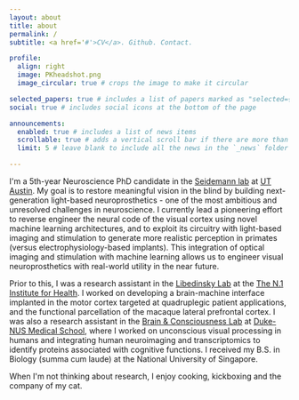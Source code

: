 ```yaml
---
layout: about
title: about
permalink: /
subtitle: <a href='#'>CV</a>. Github. Contact.

profile:
  align: right
  image: PKheadshot.png
  image_circular: true # crops the image to make it circular

selected_papers: true # includes a list of papers marked as "selected={true}"
social: true # includes social icons at the bottom of the page

announcements:
  enabled: true # includes a list of news items
  scrollable: true # adds a vertical scroll bar if there are more than 3 news items
  limit: 5 # leave blank to include all the news in the `_news` folder

---
```


I'm a 5th-year Neuroscience PhD candidate in the [Seidemann lab](https://seidemannlab.site/) at [UT Austin](https://inp.neuroscience.utexas.edu/). My goal is to restore meaningful vision in the blind by building next-generation light-based neuroprosthetics - one of the most ambitious and unresolved challenges in neuroscience. I currently lead a pioneering effort to reverse engineer the neural code of the visual cortex using novel machine learning architectures, and to exploit its circuitry with light-based imaging and stimulation to generate more realistic perception in primates (versus electrophysiology-based implants). This integration of optical imaging and stimulation with machine learning allows us to engineer visual neuroprosthetics with real-world utility in the near future.

Prior to this, I was a research assistant in the [Libedinsky Lab](http://libedinskylab.com/) at the [The N.1 Institute for Health](https://n1labs.org/). I worked on developing a brain-machine interface implanted in the motor cortex targeted at quadruplegic patient applications, and the functional parcellation of the macaque lateral prefrontal cortex. I was also a research assistant in the [Brain & Consciousness Lab](https://sites.google.com/site/brainconsciousnesslab/about-us?authuser=0) at [Duke-NUS Medical School](https://www.duke-nus.edu.sg/), where I worked on unconscious visual processing in humans and integrating human neuroimaging and transcriptomics to identify proteins associated with cognitive functions. I received my B.S. in Biology (summa cum laude) at the National University of Singapore.

When I'm not thinking about research, I enjoy cooking, kickboxing and the company of my cat.
